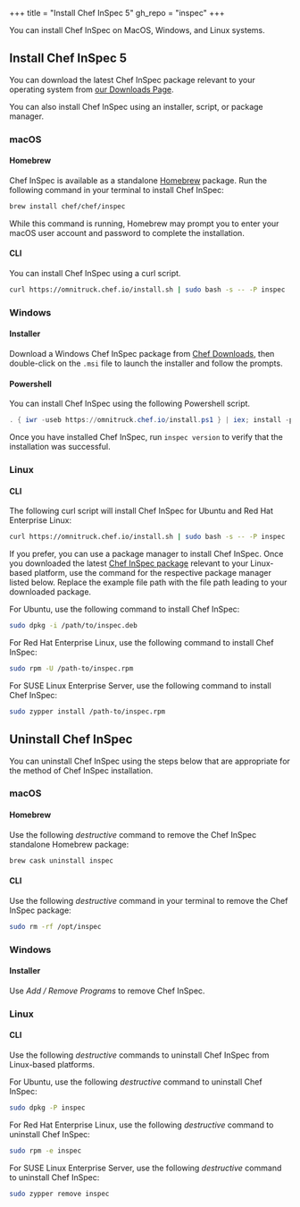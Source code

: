 +++
title = "Install Chef InSpec 5"
gh_repo = "inspec"
+++

You can install Chef InSpec on MacOS, Windows, and Linux systems.

## Install Chef InSpec 5

You can download the latest Chef InSpec package relevant to your operating system
from [our Downloads Page](https://www.chef.io/downloads).

You can also install Chef InSpec using an installer, script, or package
manager.

### macOS

#### Homebrew

Chef InSpec is available as a standalone [Homebrew](https://brew.sh/) package.
Run the following command in your terminal to install Chef InSpec:

```bash
brew install chef/chef/inspec
```

While this command is running, Homebrew may prompt you to enter your macOS user account and
password to complete the installation.

#### CLI

You can install Chef InSpec using a curl script.

```bash
curl https://omnitruck.chef.io/install.sh | sudo bash -s -- -P inspec
```

### Windows

#### Installer

Download a Windows Chef InSpec package from [Chef Downloads](https://www.chef.io/downloads),
then double-click on the `.msi` file to launch the installer and follow the prompts.

#### Powershell

You can install Chef InSpec using the following Powershell script.

```powershell
. { iwr -useb https://omnitruck.chef.io/install.ps1 } | iex; install -project inspec
```

Once you have installed Chef InSpec, run `inspec version` to verify that the installation
was successful.

### Linux

#### CLI

The following curl script will install Chef InSpec for Ubuntu and Red Hat Enterprise Linux:

```bash
curl https://omnitruck.chef.io/install.sh | sudo bash -s -- -P inspec
```

If you prefer, you can use a package manager to install Chef InSpec.
Once you downloaded the latest [Chef InSpec package](https://www.chef.io/downloads)
relevant to your Linux-based platform, use the command for the respective package
manager listed below. Replace the example file path with the file path leading to
your downloaded package.

For Ubuntu, use the following command to install Chef InSpec:

```bash
sudo dpkg -i /path/to/inspec.deb
```

For Red Hat Enterprise Linux, use the following command to install Chef InSpec:

```bash
sudo rpm -U /path-to/inspec.rpm
```

For SUSE Linux Enterprise Server, use the following command to install Chef InSpec:

```bash
sudo zypper install /path-to/inspec.rpm
```

## Uninstall Chef InSpec

You can uninstall Chef InSpec using the steps below that are appropriate for the
method of Chef InSpec installation.

### macOS

#### Homebrew

Use the following *destructive* command to remove the Chef InSpec standalone Homebrew package:

```bash
brew cask uninstall inspec
```

#### CLI

Use the following *destructive* command in your terminal to remove the Chef InSpec package:

```bash
sudo rm -rf /opt/inspec
```

### Windows

#### Installer

Use *Add / Remove Programs* to remove Chef InSpec.

### Linux

#### CLI

Use the following *destructive* commands to uninstall Chef InSpec from Linux-based platforms.

For Ubuntu, use the following *destructive* command to uninstall Chef InSpec:

```bash
sudo dpkg -P inspec
```

For Red Hat Enterprise Linux, use the following *destructive* command to uninstall Chef InSpec:

```bash
sudo rpm -e inspec
```

For SUSE Linux Enterprise Server, use the following *destructive* command to uninstall Chef InSpec:

```bash
sudo zypper remove inspec
```
